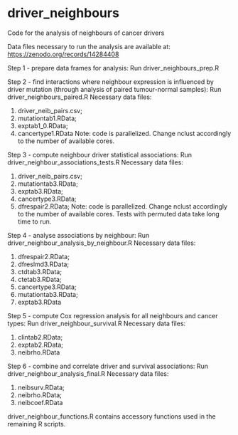 # driver_neighbours
Code for the analysis of neighbours of cancer drivers

Data files necessary to run the analysis are available at: 
https://zenodo.org/records/14284408 


Step 1 - prepare data frames for analysis:
Run driver_neighbours_prep.R

Step 2 - find interactions where neighbour expression is influenced by driver mutation (through analysis of paired tumour-normal samples):
Run driver_neighbours_paired.R
Necessary data files: 
1. driver_neib_pairs.csv; 
2. mutationtab1.RData;
3. exptab1_0.RData; 
4. cancertype1.RData
Note: code is parallelized. Change nclust accordingly to the number of available cores.

Step 3 - compute neighbour driver statistical associations:
Run driver_neighbour_associations_tests.R
Necessary data files: 
1. driver_neib_pairs.csv; 
2. mutationtab3.RData; 
3. exptab3.RData; 
4. cancertype3.RData; 
5. dfrespair2.RData; 
Note: code is parallelized. Change nclust accordingly to the number of available cores. Tests with permuted data take long time to run.

Step 4 - analyse associations by neighbour:
Run driver_neighbour_analysis_by_neighbour.R
Necessary data files: 
1. dfrespair2.RData; 
2. dfreslmd3.RData; 
3. ctdtab3.RData; 
4. ctetab3.RData; 
5. cancertype3.RData; 
6. mutationtab3.RData; 
7. exptab3.RData

Step 5 - compute Cox regression analysis for all neighbours and cancer types:
Run driver_neighbour_survival.R
Necessary data files: 
1. clintab2.RData; 
2. exptab2.RData; 
3. neibrho.RData

Step 6 - combine and correlate driver and survival associations:
Run driver_neighbour_analysis_final.R
Necessary data files: 
1. neibsurv.RData; 
2. neibrho.RData; 
3. neibcoef.RData

driver_neighbour_functions.R contains accessory functions used in the remaining R scripts.

